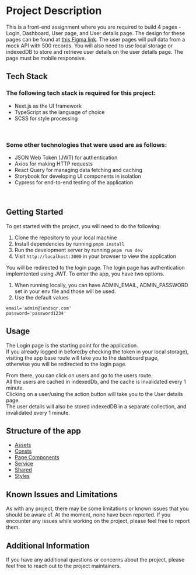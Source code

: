 # Project Description

This is a front-end assignment where you are required to build 4 pages - Login, Dashboard, User page, and User details page. The design for these pages can be found at [this Figma link](https://www.figma.com/file/ZKILoCoIoy1IESdBpq3GNC/Frontend-Testing?node-id=5530%3A0). The user pages will pull data from a mock API with 500 records. You will also need to use local storage or indexedDB to store and retrieve user details on the user details page. The page must be mobile responsive. 


## Tech Stack

### The following tech stack is required for this project:

- Next.js as the UI framework
- TypeScript as the language of choice
- SCSS for style processing

<br/>

### Some other technologies that were used are as follows:


- JSON Web Token (JWT) for authentication
- Axios for making HTTP requests
- React Query for managing data fetching and caching
- Storybook for developing UI components in isolation
- Cypress for end-to-end testing of the application

<br>

## Getting Started

To get started with the project, you will need to do the following:

1. Clone the repository to your local machine
2. Install dependencies by running `pnpm install`
3. Run the development server by running `pnpm run dev`
4. Visit `http://localhost:3000` in your browser to view the application

You will be redirected to the login page. The login page has authentication implemtented using JWT.
To enter the app, you have two options.
1. When running locally, you can have ADMIN_EMAIL, ADMIN_PASSWORD set in your env file and those will be used.
2. Use the default values
```
email='admin@lendsqr.com'
password='password1234'
```

## Usage

The Login page is the starting point for the application.<br>
If you already logged in before(by checking the token in your local storage),<br>
visiting the app base route will take you to the dashboard page,<br>
otherwise you will be redirected to the login page.<br>

From there, you can click on users and go to the users route.<br>
All the users are cached in indexedDb, and the cache is invalidated every 1 minute.<br>
 Clicking on a user/using the action button will take you to the User details page. <br>
The user details will also be stored indexedDB in a separate collection, and invalidated every 1 minute. 


## Structure of the app
- [Assets](./src/assets/README.md)
- [Consts](./src/consts/README.md)
- [Page Components](./src/pageComponents/README.md)
- [Service](./src/service/README.md)
- [Shared](./src/shared/README.md)
- [Styles](./src/styles/README.md)

## Known Issues and Limitations

As with any project, there may be some limitations or known issues that you should be aware of. At the moment, none have been reported. If you encounter any issues while working on the project, please feel free to report them.


## Additional Information

If you have any additional questions or concerns about the project, please feel free to reach out to the project maintainers.

